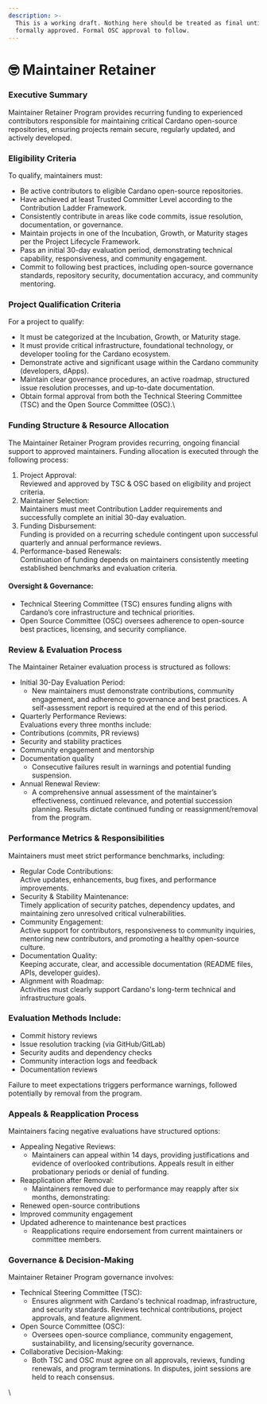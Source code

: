 ```yaml
---
description: >-
  This is a working draft. Nothing here should be treated as final until
  formally approved. Formal OSC approval to follow.
---
```


# 🤓 Maintainer Retainer

### Executive Summary

Maintainer Retainer Program provides recurring funding to experienced contributors responsible for maintaining critical Cardano open-source repositories, ensuring projects remain secure, regularly updated, and actively developed.

### Eligibility Criteria

To qualify, maintainers must:

* Be active contributors to eligible Cardano open-source repositories.
* Have achieved at least Trusted Committer Level according to the Contribution Ladder Framework.
* Consistently contribute in areas like code commits, issue resolution, documentation, or governance.
* Maintain projects in one of the Incubation, Growth, or Maturity stages per the Project Lifecycle Framework.
* Pass an initial 30-day evaluation period, demonstrating technical capability, responsiveness, and community engagement.
* Commit to following best practices, including open-source governance standards, repository security, documentation accuracy, and community mentoring.

### Project Qualification Criteria

For a project to qualify:

* It must be categorized at the Incubation, Growth, or Maturity stage.
* It must provide critical infrastructure, foundational technology, or developer tooling for the Cardano ecosystem.
* Demonstrate active and significant usage within the Cardano community (developers, dApps).
* Maintain clear governance procedures, an active roadmap, structured issue resolution processes, and up-to-date documentation.
* Obtain formal approval from both the Technical Steering Committee (TSC) and the Open Source Committee (OSC).\


### Funding Structure & Resource Allocation

The Maintainer Retainer Program provides recurring, ongoing financial support to approved maintainers. Funding allocation is executed through the following process:

1. Project Approval:\
   Reviewed and approved by TSC & OSC based on eligibility and project criteria.
2. Maintainer Selection:\
   Maintainers must meet Contribution Ladder requirements and successfully complete an initial 30-day evaluation.
3. Funding Disbursement:\
   Funding is provided on a recurring schedule contingent upon successful quarterly and annual performance reviews.
4. Performance-based Renewals:\
   Continuation of funding depends on maintainers consistently meeting established benchmarks and evaluation criteria.

#### Oversight & Governance:

* Technical Steering Committee (TSC) ensures funding aligns with Cardano’s core infrastructure and technical priorities.
* Open Source Committee (OSC) oversees adherence to open-source best practices, licensing, and security compliance.

### Review & Evaluation Process

The Maintainer Retainer evaluation process is structured as follows:

* Initial 30-Day Evaluation Period:
  * New maintainers must demonstrate contributions, community engagement, and adherence to governance and best practices. A self-assessment report is required at the end of this period.
* Quarterly Performance Reviews:\
  Evaluations every three months include:
* Contributions (commits, PR reviews)
* Security and stability practices
* Community engagement and mentorship
* Documentation quality
  * Consecutive failures result in warnings and potential funding suspension.
* Annual Renewal Review:
  * A comprehensive annual assessment of the maintainer’s effectiveness, continued relevance, and potential succession planning. Results dictate continued funding or reassignment/removal from the program.

### Performance Metrics & Responsibilities

Maintainers must meet strict performance benchmarks, including:

* Regular Code Contributions:\
  Active updates, enhancements, bug fixes, and performance improvements.
* Security & Stability Maintenance:\
  Timely application of security patches, dependency updates, and maintaining zero unresolved critical vulnerabilities.
* Community Engagement:\
  Active support for contributors, responsiveness to community inquiries, mentoring new contributors, and promoting a healthy open-source culture.
* Documentation Quality:\
  Keeping accurate, clear, and accessible documentation (README files, APIs, developer guides).
* Alignment with Roadmap:\
  Activities must clearly support Cardano's long-term technical and infrastructure goals.

### Evaluation Methods Include:

* Commit history reviews
* Issue resolution tracking (via GitHub/GitLab)
* Security audits and dependency checks
* Community interaction logs and feedback
* Documentation reviews

Failure to meet expectations triggers performance warnings, followed potentially by removal from the program.

### Appeals & Reapplication Process

Maintainers facing negative evaluations have structured options:

* Appealing Negative Reviews:
  * Maintainers can appeal within 14 days, providing justifications and evidence of overlooked contributions. Appeals result in either probationary periods or denial of funding.
* Reapplication after Removal:
  * Maintainers removed due to performance may reapply after six months, demonstrating:
* Renewed open-source contributions
* Improved community engagement
* Updated adherence to maintenance best practices
  * Reapplications require endorsement from current maintainers or committee members.

### Governance & Decision-Making

Maintainer Retainer Program governance involves:

* Technical Steering Committee (TSC):
  * Ensures alignment with Cardano's technical roadmap, infrastructure, and security standards. Reviews technical contributions, project approvals, and feature alignment.
* Open Source Committee (OSC):
  * Oversees open-source compliance, community engagement, sustainability, and licensing/security governance.
* Collaborative Decision-Making:
  * Both TSC and OSC must agree on all approvals, reviews, funding renewals, and program terminations. In disputes, joint sessions are held to reach consensus.

\
